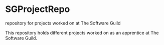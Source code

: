 # SGProjectRepo
repository for projects worked on at The Software Guild

This repository holds different projects worked on as an apprentice at The Software Guild.
